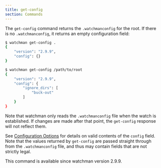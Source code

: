 ```yaml
---
title: get-config
section: Commands
---
```


The `get-config` command returns the `.watchmanconfig` for the root. If there is
no `.watchmanconfig`, it returns an empty configuration field:

```bash
$ watchman get-config .
{
    "version": "2.9.9",
    "config": {}
}
```

```bash
$ watchman get-config /path/to/root
{
    "version": "2.9.9",
    "config": {
        "ignore_dirs": [
            "buck-out"
        ]
    }
}
```

Note that watchman only reads the `.watchmanconfig` file when the watch is
established. If changes are made after that point, the `get-config` response
will not reflect them.

See [Configuration Options](/watchman/docs/config.html#configuration-options)
for details on valid contents of the `config` field. Note that the values
returned by `get-config` are passed straight through from the `.watchmanconfig`
file, and thus may contain fields that are not strictly legal.

This command is available since watchman version 2.9.9.
